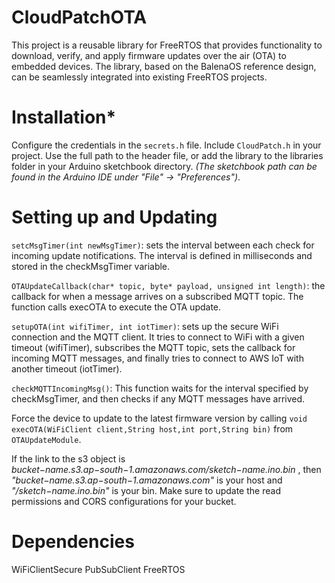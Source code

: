 # CloudPatchOTA

This project is a reusable library for FreeRTOS that provides functionality to download, verify, and apply firmware updates over the air (OTA) to embedded devices. The library, based on the BalenaOS reference design, can be seamlessly integrated into existing FreeRTOS projects.

# Installation*
Configure the credentials in the ```secrets.h``` file.
Include ```CloudPatch.h``` in your project. Use the full path to the header file, or add the library to the libraries folder in your Arduino sketchbook directory. _(The sketchbook path can be found in the Arduino IDE under "File" -> "Preferences")_.

# Setting up and Updating
```setcMsgTimer(int newMsgTimer)```: sets the interval between each check for incoming update notifications. The interval is defined in milliseconds and stored in the checkMsgTimer variable.

```OTAUpdateCallback(char* topic, byte* payload, unsigned int length)```: the callback for when a message arrives on a subscribed MQTT topic. The function calls execOTA to execute the OTA update.

```setupOTA(int wifiTimer, int iotTimer)```: sets up the secure WiFi connection and the MQTT client. It tries to connect to WiFi with a given timeout (wifiTimer), subscribes the MQTT topic, sets the callback for incoming MQTT messages, and finally tries to connect to AWS IoT with another timeout (iotTimer).

```checkMQTTIncomingMsg()```: This function waits for the interval specified by checkMsgTimer, and then checks if any MQTT messages have arrived.

Force the device to update to the latest firmware version by calling ```void execOTA(WiFiClient client,String host,int port,String bin)``` from ```OTAUpdateModule```.

If the link to the s3 object is _bucket−name.s3.ap−south−1.amazonaws.com/sketch−name.ino.bin_ , then *_"bucket−name.s3.ap−south−1.amazonaws.com"_* is your host and _"/sketch−name.ino.bin"_ is your bin. Make sure to update the read permissions and CORS configurations for your bucket. 

# Dependencies
WiFiClientSecure
PubSubClient
FreeRTOS
